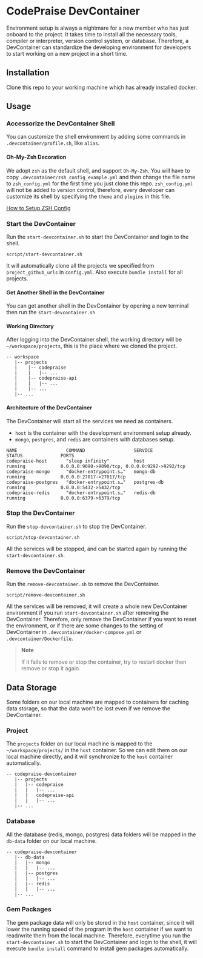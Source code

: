 # CodePraise DevContainer
Environment setup is always a nightmare for a new member who has just onboard to the project. It takes time to install all the necessary tools, compiler or interpreter, version control system, or database. Therefore, a DevContainer can standardize the developing environment for developers to start working on a new project in a short time.

## Installation
Clone this repo to your working machine which has already installed docker.

## Usage
### Accessorize the DevContainer Shell
You can customize the shell environment by adding some commands in `.devcontainer/profile.sh`, like `alias`.

#### Oh-My-Zsh Decoration
We adopt `zsh` as the default shell, and support `Oh-My-Zsh`. You will have to copy `.devcontainer/zsh_config_example.yml` and then change the file name to `zsh_config.yml` for the first time you just clone this repo. 
`zsh_config.yml` will not be added to version control, therefore, every developer can customize its shell by specifying the `theme` and `plugins` in this file.

[How to Setup ZSH Config](.devcontainer/ZSH_README.md)

### Start the DevContainer
Run the `start-devcontainer.sh` to start the DevContainer and login to the shell.
```
script/start-devcontainer.sh
```
It will automatically clone all the projects we specified from `project_github_urls` in `config.yml`. Also execute `bundle install` for all projects.

#### Get Another Shell in the DevContainer
You can get another shell in the DevContainer by opening a new terminal then run the `start-devcontainer.sh`

#### Working Directory
After logging into the DevContainer shell, the working directory will be `~/workspace/projects`, this is the place where we cloned the project.
```
-- workspace
   |-- projects
   |    |-- codepraise
   |    |   |-- ...
   |    |-- codepraise-api
   |    |   |-- ...
   |    |-- ...
   |-- ...   
```

#### Architecture of the DevContainer
The DevContainer will start all the services we need as containers. 
* `host` is the container with the development environment setup already.
* `mongo`, `postgres`, and `redis` are containers with databases setup.
```
NAME                  COMMAND                  SERVICE             STATUS              PORTS
codepraise-host       "sleep infinity"         host                running             0.0.0.0:9090->9090/tcp, 0.0.0.0:9292->9292/tcp
codepraise-mongo      "docker-entrypoint.s…"   mongo-db            running             0.0.0.0:27017->27017/tcp
codepraise-postgres   "docker-entrypoint.s…"   postgres-db         running             0.0.0.0:5432->5432/tcp
codepraise-redis      "docker-entrypoint.s…"   redis-db            running             0.0.0.0:6379->6379/tcp
```

### Stop the DevContainer
Run the `stop-devcontainer.sh` to stop the DevContainer.
```
script/stop-devcontainer.sh
```

All the services will be stopped, and can be started again by running the `start-devcontainer.sh`.

### Remove the DevContainer
Run the `remove-devcontainer.sh` to remove the DevContainer.
```
script/remove-devcontainer.sh
```

All the services will be removed, it will create a whole new DevContainer environment if you run `start-devcontainer.sh` after removing the DevContainer. Therefore, only remove the DevContainer if you want to reset the environment, or if there are some changes to the setting of DevContainer in `.devcontainer/docker-compose.yml` or `.devcontainer/Dockerfile`.

> **Note**
> 
> If it fails to remove or stop the container, try to restart docker then remove or stop it again.

## Data Storage
Some folders on our local machine are mapped to containers for caching data storage, so that the data won't be lost even if we remove the DevContainer.

### Project
The `projects` folder on our local machine is mapped to the `~/workspace/projects/` in the `host` container. So we can edit them on our local machine directly, and it will synchronize to the `host` container automatically.
```
-- codepraise-devcontainer
   |-- projects
   |   |-- codepraise
   |   |   |-- ...
   |   |   codepraise-api
   |   |   |-- ...
   |-- ...
```

### Database
All the database (redis, mongo, postgres) data folders will be mapped in the `db-data` folder on our local machine.
```
-- codepraise-devcontainer
   |-- db-data
   |   |-- mongo
   |   |   |-- ...
   |   |-- postgres
   |   |   |-- ...
   |   |-- redis
   |   |   |-- ...
   |-- ...
```

### Gem Packages
The gem package data will only be stored in the `host` container, since it will lower the running speed of the program in the `host` container if we want to read/write them from the local machine. 
Therefore, everytime you run the `start-devcontainer.sh` to start the DevContainer and login to the shell, it will execute `bundle install` command to install gem packages automatically.
